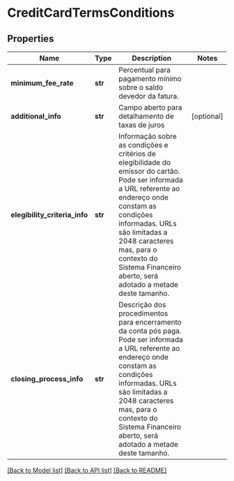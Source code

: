 # CreditCardTermsConditions

## Properties
Name | Type | Description | Notes
------------ | ------------- | ------------- | -------------
**minimum_fee_rate** | **str** | Percentual para pagamento mínimo sobre o saldo devedor da fatura. | 
**additional_info** | **str** | Campo aberto para detalhamento de taxas de juros | [optional] 
**elegibility_criteria_info** | **str** | Informação sobre as condições e critérios de elegibilidade do emissor do cartão. Pode ser informada a URL referente ao endereço onde constam as condições informadas. URLs são limitadas a 2048 caracteres mas, para o contexto do Sistema Financeiro aberto, será adotado a metade deste tamanho. | 
**closing_process_info** | **str** | Descrição dos procedimentos para encerramento da conta pós paga. Pode ser informada a URL referente ao endereço onde constam as condições informadas. URLs são limitadas a 2048 caracteres mas, para o contexto do Sistema Financeiro aberto, será adotado a metade deste tamanho. | 

[[Back to Model list]](../README.md#documentation-for-models) [[Back to API list]](../README.md#documentation-for-api-endpoints) [[Back to README]](../README.md)

